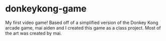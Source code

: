 # donkeykong-game

My first video game!
Based off of a simplified version of the Donkey Kong arcade game, mai aiden and I created this game as a class project.
Most of the art was created by mai.
